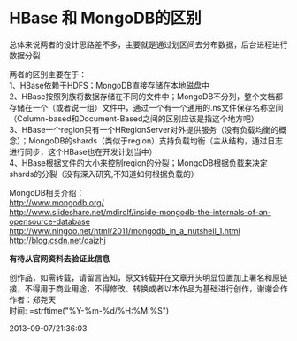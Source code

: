 # HBase 和 MongoDB的区别

总体来说两者的设计思路差不多，主要就是通过划区间去分布数据，后台进程进行数据分裂 


两者的区别主要在于：      
1、HBase依赖于HDFS；MongoDB直接存储在本地磁盘中     
2、HBase按照列族将数据存储在不同的文件中；MongoDB不分列，整个文档都存储在一个（或者说一组）文件中，通过一个有一个通用的.ns文件保存名称空间（Column-based和Document-Based之间的区别应该是指这个地方吧）        
3、HBase一个region只有一个HRegionServer对外提供服务（没有负载均衡的概念）；MongoDB的shards（类似于region）支持负载均衡（主从结构，通过日志进行同步，这个HBase也在开发计划当中）           
4、HBase根据文件的大小来控制region的分裂；MongoDB根据负载来决定shards的分裂（没有深入研究,不知道如何根据负载的）          
          
          
MongoDB相关介绍：         
http://www.mongodb.org/         
http://www.slideshare.net/mdirolf/inside-mongodb-the-internals-of-an-opensource-database        
http://www.ningoo.net/html/2011/mongodb_in_a_nutshell_1.html          
http://blog.csdn.net/daizhj       



**有待从官网资料去验证此信息**

创作品，如需转载，请留言告知，原文转载并在文章开头明显位置加上署名和原链接，不得用于商业用途，不得修改、转换或者以本作品为基础进行创作，谢谢合作 <br>作者：郑尧天 <br>时间: =strftime("%Y-%m-%d/%H:%M:%S") 

2013-09-07/21:36:03

